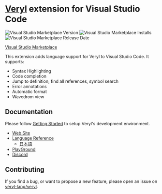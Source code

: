 # [Veryl](https://veryl-lang.org) extension for Visual Studio Code

![Visual Studio Marketplace Version](https://img.shields.io/visual-studio-marketplace/v/veryl-lang.veryl-vscode)
![Visual Studio Marketplace Installs](https://img.shields.io/visual-studio-marketplace/i/veryl-lang.veryl-vscode)
![Visual Studio Marketplace Release Date](https://img.shields.io/visual-studio-marketplace/release-date/veryl-lang.veryl-vscode)

[Visual Studio Marketplace](https://marketplace.visualstudio.com/items?itemName=veryl-lang.veryl-vscode)

This extension adds language support for Veryl to Visual Studio Code.
It supports:

* Syntax Highlighting
* Code completion
* Jump to definition, find all references, symbol search
* Error annotations
* Automatic format
* Wavedrom view

## Documentation

Please follow [Getting Started](https://doc.veryl-lang.org/book/03_getting_started.html) to setup Veryl's development environment.

* [Web Site](https://veryl-lang.org)
* [Language Reference](https://doc.veryl-lang.org/book/)
    * [日本語](https://doc.veryl-lang.org/book/ja/)
* [PlayGround](https://doc.veryl-lang.org/playground/)
* [Discord](https://discord.gg/MJZr9NufTT)

## Contributing

If you find a bug, or want to propose a new feature, please open an issue on [veryl-lang/veryl](https://github.com/veryl-lang/veryl/issues).
